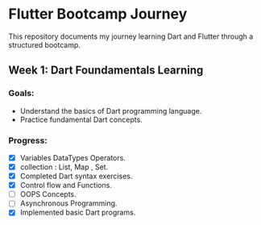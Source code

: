# Flutter Bootcamp Journey

This repository documents my journey learning Dart and Flutter through a structured bootcamp.

## Week 1: Dart Foundamentals Learning

### Goals:
- Understand the basics of Dart programming language.
- Practice fundamental Dart concepts.

### Progress:
- [x] Variables DataTypes Operators.
- [x] collection : List, Map , Set.
- [x] Completed Dart syntax exercises.
- [x] Control flow and Functions.
- [ ] OOPS Concepts.
- [ ] Asynchronous Programming.
- [x] Implemented basic Dart programs.
